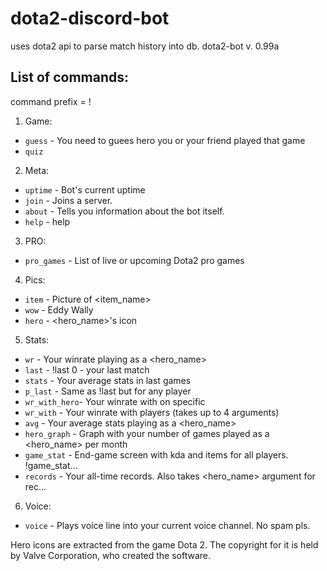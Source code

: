 # dota2-discord-bot
uses dota2 api to parse match history into db.
dota2-bot v. 0.99a
   
## List of commands:
command prefix = !

1. Game:
  - `guess`       - You need to guees hero you or your friend played that game  
  - `quiz`         
2. Meta:
  - `uptime`      - Bot's current uptime
  - `join`        - Joins a server.
  - `about`       - Tells you information about the bot itself.
  - `help`        - help
3. PRO:
  - `pro_games`   - List of live or upcoming Dota2 pro games
4. Pics:
  - `item`        - Picture of <item_name>
  - `wow`         - Eddy Wally
  - `hero`        - <hero_name>'s icon
5. Stats:
  - `wr`          - Your winrate playing as a <hero_name>
  - `last`        - !last 0 - your last match
  - `stats`       - Your average stats in last <n> games
  - `p_last`      - Same as !last but for any player
  - `wr_with_hero`- Your winrate with <player> on specific <hero>
  - `wr_with`     - Your winrate with players (takes up to 4 arguments)
  - `avg`         - Your average stats playing as a <hero_name>
  - `hero_graph`  - Graph with your number of games played as a <hero_name> per month
  - `game_stat`   - End-game screen with kda and items for all players. !game_stat...
  - `records`     - Your all-time records. Also takes <hero_name> argument for rec...
6. Voice:
  - `voice`       - Plays voice line into your current voice channel. No spam pls.


Hero icons are extracted from the game Dota 2. The copyright for it is held by Valve Corporation, who created the software.
